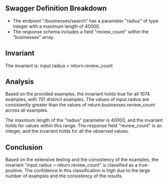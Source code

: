 ## Swagger Definition Breakdown
- The endpoint "/businesses/search" has a parameter "radius" of type integer with a maximum length of 40000.
- The response schema includes a field "review_count" within the "businesses" array.

## Invariant
The invariant is: input.radius > return.review_count

## Analysis
Based on the provided examples, the invariant holds true for all 1074 examples, with 701 distinct examples. The values of input.radius are consistently greater than the values of return.businesses.review_count across all examples.

The maximum length of the "radius" parameter is 40000, and the invariant holds for values within this range. The response field "review_count" is an integer, and the invariant holds for all the observed values.

## Conclusion
Based on the extensive testing and the consistency of the examples, the invariant "input.radius > return.review_count" is classified as a true-positive. The confidence in this classification is high due to the large number of examples and the consistency of the results.
